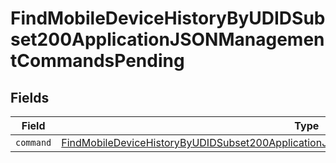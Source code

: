 # FindMobileDeviceHistoryByUDIDSubset200ApplicationJSONManagementCommandsPending


## Fields

| Field                                                                                                                                                                                                     | Type                                                                                                                                                                                                      | Required                                                                                                                                                                                                  | Description                                                                                                                                                                                               |
| --------------------------------------------------------------------------------------------------------------------------------------------------------------------------------------------------------- | --------------------------------------------------------------------------------------------------------------------------------------------------------------------------------------------------------- | --------------------------------------------------------------------------------------------------------------------------------------------------------------------------------------------------------- | --------------------------------------------------------------------------------------------------------------------------------------------------------------------------------------------------------- |
| `command`                                                                                                                                                                                                 | [FindMobileDeviceHistoryByUDIDSubset200ApplicationJSONManagementCommandsPendingCommand](../../models/operations/findmobiledevicehistorybyudidsubset200applicationjsonmanagementcommandspendingcommand.md) | :heavy_minus_sign:                                                                                                                                                                                        | N/A                                                                                                                                                                                                       |
